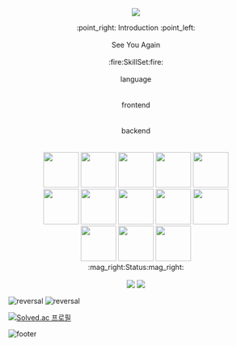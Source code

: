 <div align=center>

<img src="https://capsule-render.vercel.app/api?type=wave&customColorList=0,2,2,5,30&height=300&section=header&text=anybody%20there?&fontSize=40&&fontColor=ffffff&desc=Hello%20there!&descAlign=20"/> <br>

<center> :point_right: Introduction :point_left:</center><br>
<center>See You Again</center><br>

<center>:fire:SkillSet:fire:</center><br>
<center>language</center><br>
<br>

<center>frontend</center><br>

<br>

<center>backend</center><br>

<br>

<img src="https://cdn.jsdelivr.net/gh/devicons/devicon/icons/python/python-original-wordmark.svg" width="70" height="70"/>
<img src="https://cdn.jsdelivr.net/gh/devicons/devicon/icons/java/java-original-wordmark.svg" width="70" height="70"/>
<img src="https://cdn.jsdelivr.net/gh/devicons/devicon/icons/spring/spring-original-wordmark.svg" width="70" height="70"/>
<img src="https://cdn.jsdelivr.net/gh/devicons/devicon/icons/gradle/gradle-plain-wordmark.svg" width="70" height="70"/>
<img src="https://cdn.jsdelivr.net/gh/devicons/devicon/icons/mysql/mysql-plain.svg"width="70" height="70"/> <br/>
<img src="https://cdn.jsdelivr.net/gh/devicons/devicon/icons/javascript/javascript-original.svg" width="70" height="70"/>
<img src="https://cdn.jsdelivr.net/gh/devicons/devicon/icons/typescript/typescript-original.svg" width="70" height="70"/
<img src="https://cdn.jsdelivr.net/gh/devicons/devicon/icons/nextjs/nextjs-original.svg" width="70" height="70"/>
<img src="https://cdn.jsdelivr.net/gh/devicons/devicon/icons/react/react-original.svg" width="70" height="70"/>
<img src="https://cdn.jsdelivr.net/gh/devicons/devicon/icons/css3/css3-original.svg" width="70" height="70"/>
<img src="https://cdn.jsdelivr.net/gh/devicons/devicon/icons/html5/html5-plain.svg" width="70" height="70"/><br/>
          
 
          
<img src="https://cdn.jsdelivr.net/gh/devicons/devicon/icons/pandas/pandas-original-wordmark.svg" width="70" height="70"/>
<img src="https://cdn.jsdelivr.net/gh/devicons/devicon/icons/numpy/numpy-original-wordmark.svg" width="70" height="70"/>
<img src="https://cdn.jsdelivr.net/gh/devicons/devicon/icons/tensorflow/tensorflow-original-wordmark.svg" width="70" height="70"/>

<br>

<center>:mag_right:Status:mag_right:</center><br>

<img src="https://github-readme-stats.vercel.app/api?username=Gaboza-JH&layout=compact&show_icons=true&theme=buefy&hide_border=true" />
<img src="https://github-readme-stats.vercel.app/api/top-langs/?username=Gaboza-JH&layout=compact&theme=vue&hide_border=true" /> <br>



</div>


![reversal](https://capsule-render.vercel.app/api?type=slice&reversal=false&customColorList=0,2,2,5,30)
![reversal](https://capsule-render.vercel.app/api?type=slice&reversal=true&customColorList=0,2,2,5,30&section=footer)

[![Solved.ac 프로필](http://mazassumnida.wtf/api/v2/generate_badge?boj=whdgur3077)](https://solved.ac/whdgur3077)


![footer](https://capsule-render.vercel.app/api?section=footer)
